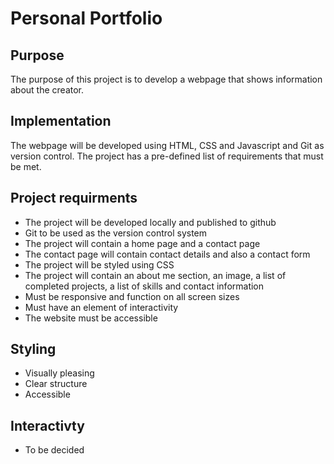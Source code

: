 # Personal Portfolio

## Purpose
The purpose of this project is to develop a webpage that shows information about the creator.

## Implementation
The webpage will be developed using HTML, CSS and Javascript and Git as version control. The project has a pre-defined list of requirements that must be met.

## Project requirments
* The project will be developed locally and published to github
* Git to be used as the version control system
* The project will contain a home page and a contact page
* The contact page will contain contact details and also a contact form
* The project will be styled using CSS
* The project will contain an about me section, an image, a list of completed projects, a list of skills and contact information
* Must be responsive and function on all screen sizes
* Must have an element of interactivity
* The website must be accessible

## Styling
* Visually pleasing
* Clear structure
* Accessible

## Interactivty
* To be decided